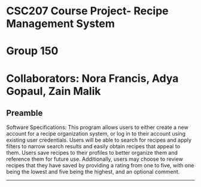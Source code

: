 # CSC207 Course Project- Recipe Management System
# Group 150
# Collaborators: Nora Francis, Adya Gopaul, Zain Malik


## Preamble

Software Specifications:
This program allows users to either create a new account for a recipe organization system, or log in to their account
using existing user credentials. Users will be able to search for recipes and apply filters to narrow search results and
easily obtain recipes that appeal to them. Users save recipes to their profiles to better organize them and reference 
them for future use. Additionally, users may choose to review recipes that they have saved by providing a rating from
one to five, with one being the lowest and five being the highest, and an optional comment.

* * *

